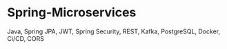 # Spring-Microservices
Java, Spring JPA, JWT, Spring Security, REST, Kafka, PostgreSQL, Docker, Ci/CD, CORS
